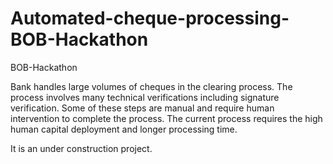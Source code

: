 # Automated-cheque-processing-BOB-Hackathon
BOB-Hackathon

Bank handles large volumes of cheques in the clearing process. The process involves many technical verifications including signature verification. Some of these steps are manual and require human intervention to complete the process. The current process requires the high human capital deployment and longer processing time.

It is an under construction project.
